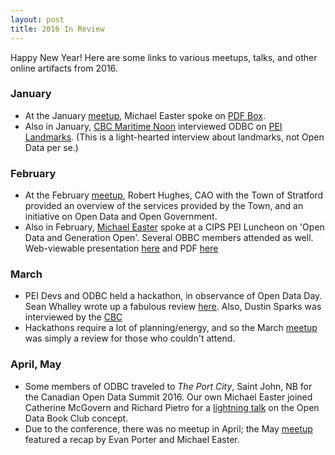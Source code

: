 ```yaml
---
layout: post
title: 2016 In Review
---
```


Happy New Year! Here are some links to various meetups, talks, and other online artifacts from 2016.

### January

* At the January [meetup](https://www.meetup.com/Open-Data-PEI/events/227801712/), Michael Easter spoke on [PDF Box](https://pdfbox.apache.org/).
* Also in January, [CBC Maritime Noon](http://www.cbc.ca/maritimenoon/2016/01/13/a-parking-warning-your-immigration-feedback-maritime-directions/) interviewed ODBC on [PEI Landmarks](http://peidevs.github.io/OpenDataBookClub/landmarks/landmarks.html). (This is a light-hearted interview about landmarks, not Open Data per se.)

### February

* At the February [meetup](https://www.meetup.com/Open-Data-PEI/events/228548487/), Robert Hughes, CAO with the Town of Stratford provided an overview of the services provided by the Town, and an initiative on Open Data and Open Government. 
* Also in February, [Michael Easter](http://twitter.com/30_for_60) spoke at a CIPS PEI Luncheon on 'Open Data and Generation Open'. Several OBBC members attended as well. Web-viewable presentation [here](http://peidevs.github.io/OpenDataBookClub/presentations/2016_FEB_18_CIPS_PEI) and PDF [here](https://www.dropbox.com/s/og83kzxl1z08v55/2016_FEB_18_CIPS_PEI.pdf?dl=0) 

### March

* PEI Devs and ODBC held a hackathon, in observance of Open Data Day. Sean Whalley wrote up a fabulous review [here](http://peidevs.github.io/OpenDataBookClub/2016/03/05/Open-Data-Day). Also, Dustin Sparks was interviewed by the [CBC](http://www.cbc.ca/news/canada/prince-edward-island/data-computer-apps-open-government-1.3478962)
* Hackathons require a lot of planning/energy, and so the March [meetup](https://www.meetup.com/Open-Data-PEI/events/229432782/) was simply a review for those who couldn't attend.

### April, May

* Some members of ODBC traveled to _The Port City_, Saint John, NB for the Canadian Open Data Summit 2016. Our own Michael Easter joined Catherine McGovern and Richard Pietro for a [lightning talk](https://youtu.be/5DiBSloGRl0?t=3h15m37s) on the Open Data Book Club concept.
* Due to the conference, there was no meetup in April; the May [meetup](https://www.meetup.com/Open-Data-PEI/events/230810502/) featured a recap by Evan Porter and Michael Easter.



